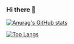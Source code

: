 ### Hi there 👋

[![Anurag's GitHub stats](https://github-readme-stats.vercel.app/api?username=dubistweltmeister05&show_icons=true&theme=radical)](https://github.com/anuraghazra/github-readme-stats)


[![Top Langs](https://github-readme-stats.vercel.app/api/top-langs/?username=dubistweltmeister05)](https://github.com/anuraghazra/github-readme-stats)

